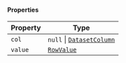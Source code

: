 #### Properties

| Property                   | Type                                                           |
| -------------------------- | -------------------------------------------------------------- |
| <a id="col"></a> `col`     | `null` \| [`DatasetColumn`](./generated/html/DatasetColumn.md) |
| <a id="value"></a> `value` | [`RowValue`](./generated/html/RowValue.md)                     |
